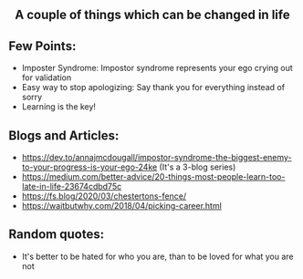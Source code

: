 <h2 align = "center">A couple of things which can be changed in life</h2>

## Few Points:
 * Imposter Syndrome: Impostor syndrome represents your ego crying out for validation
 * Easy way to stop apologizing: Say thank you for everything instead of sorry
 * Learning is the key!
 
## Blogs and Articles:
 * https://dev.to/annajmcdougall/impostor-syndrome-the-biggest-enemy-to-your-progress-is-your-ego-24ke (It's a 3-blog series)
 * https://medium.com/better-advice/20-things-most-people-learn-too-late-in-life-23674cdbd75c
 * https://fs.blog/2020/03/chestertons-fence/
 * https://waitbutwhy.com/2018/04/picking-career.html

## Random quotes:
 * It's better to be hated for who you are, than to be loved for what you are not
